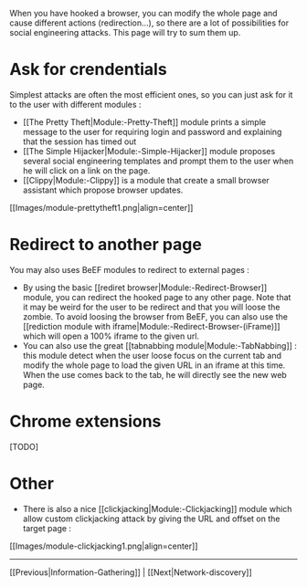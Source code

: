 When you have hooked a browser, you can modify the whole page and cause different actions (redirection...), so there are a lot of possibilities for social engineering attacks. This page will try to sum them up.

# Ask for crendentials

Simplest attacks are often the most efficient ones, so you can just ask for it to the user with different modules :

* [[The Pretty Theft|Module:-Pretty-Theft]] module prints a simple message to the user for requiring login and password and explaining that the session has timed out
* [[The Simple Hijacker|Module:-Simple-Hijacker]] module proposes several social engineering templates and prompt them to the user when he will click on a link on the page.
* [[Clippy|Module:-Clippy]] is a module that create a small browser assistant which propose browser updates.

[[Images/module-prettytheft1.png|align=center]]

# Redirect to another page

You may also uses BeEF modules to redirect to external pages :

* By using the basic [[rediret browser|Module:-Redirect-Browser]] module, you can redirect the hooked page to any other page. Note that it may be weird for the user to be redirect and that you will loose the zombie. To avoid loosing the browser from BeEF, you can also use the [[rediction module with iframe|Module:-Redirect-Browser-(iFrame)]] which will open a 100% iframe to the given url.
* You can also use the great [[tabnabbing module|Module:-TabNabbing]] : this module detect when the user loose focus on the current tab and modify the whole page to load the given URL in an iframe at this time. When the use comes back to the tab, he will directly see the new web page.

# Chrome extensions

[TODO]

# Other

* There is also a nice [[clickjacking|Module:-Clickjacking]] module which allow custom clickjacking attack by giving the URL and  offset on the target page :

[[Images/module-clickjacking1.png|align=center]]

***
[[Previous|Information-Gathering]] | [[Next|Network-discovery]]